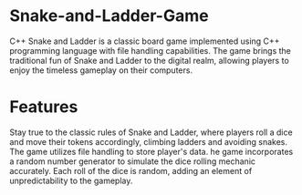 # Snake-and-Ladder-Game
C++ Snake and Ladder is a classic board game implemented using C++ programming language with file handling capabilities. The game brings the traditional fun of Snake and Ladder to the digital realm, allowing players to enjoy the timeless gameplay on their computers.
# Features
Stay true to the classic rules of Snake and Ladder, where players roll a dice and move their tokens accordingly, climbing ladders and avoiding snakes.
The game utilizes file handling to store player's data. 
he game incorporates a random number generator to simulate the dice rolling mechanic accurately. Each roll of the dice is random, adding an element of unpredictability to the gameplay.
